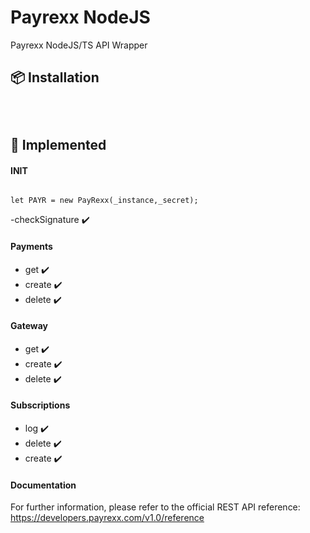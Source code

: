 # Payrexx NodeJS
Payrexx NodeJS/TS API Wrapper


## 📦 Installation
<code>

</code>

## 🔨 Implemented

#### INIT
<code>
let PAYR = new PayRexx(_instance,_secret);  
</code>

-checkSignature ✔️


#### Payments
- get     ✔️
- create  ✔️
- delete  ✔️

#### Gateway
- get     ✔️
- create  ✔️
- delete  ✔️

#### Subscriptions
- log     ✔️
- delete  ✔️
- create  ✔️


#### Documentation
For further information, please refer to the official REST API reference: https://developers.payrexx.com/v1.0/reference
